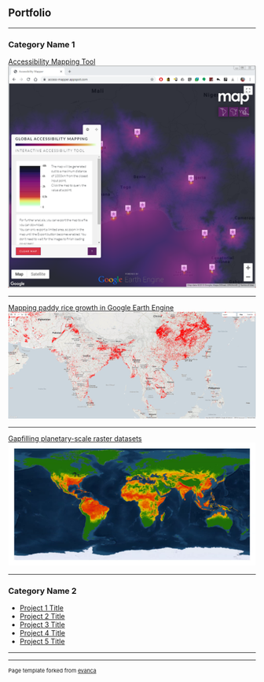 ## Portfolio

---

### Category Name 1 

[Accessibility Mapping Tool](/pages/accessibility)
<img src="images/accessibility/access-mapper.PNG?raw=true"/>

---
[Mapping paddy rice growth in Google Earth Engine](/pages/rice)
<img src="images/rice/rice_crop.png?raw=true"/>

---
[Gapfilling planetary-scale raster datasets](/pages/gapfilling)
<img src="images/gapfilling/tsi_lst_gapfilled.png?raw=true"/>

---

### Category Name 2

- [Project 1 Title](http://example.com/)
- [Project 2 Title](http://example.com/)
- [Project 3 Title](http://example.com/)
- [Project 4 Title](http://example.com/)
- [Project 5 Title](http://example.com/)

---




---
<p style="font-size:11px">Page template forked from <a href="https://github.com/evanca/quick-portfolio">evanca</a></p>
<!-- Remove above link if you don't want to attibute -->
